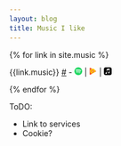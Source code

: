 ```yaml
---
layout: blog
title: Music I like
---
```



{% for link in site.music %}

{{link.music}} <a href="{{link.url}}">#</a> - <a href="https://open.spotify.com/search/albums/{{link.music}}"><img style="padding:0;height:1em" src="/images/spotify.svg" /></a> | <a href="https://play.google.com/music/listen#/sr/{{link.music}}"><img style="padding:0;height:1em" src="/images/playmusic.svg" /></a> | <a href="{{link.music}}"><img style="padding:0;height:1em" src="/images/applemusic.svg" /></a>


{% endfor %}



ToDO:
- Link to services
- Cookie?